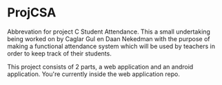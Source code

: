 # ProjCSA
Abbrevation for project C Student Attendance. This a small undertaking being worked on by Caglar Gul en Daan Nekedman with the purpose of making a functional attendance system which will be used by teachers in order to keep track of their students. 

This project consists of 2 parts, a web application and an android application. You're currently inside the web application repo.
